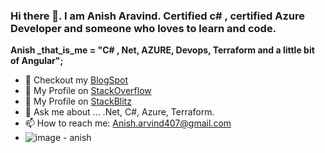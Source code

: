 ### Hi there 👋.  I am Anish Aravind. Certified c# , certified Azure Developer and someone who loves to learn and code.

<b> Anish _that_is_me = "C# , Net, AZURE, Devops, Terraform and a little bit of Angular";</b> </br>

- 🔭 Checkout my <a href="https://anisharvind.blogspot.com/">BlogSpot <a>
- 🌱  My Profile on <a href="https://stackoverflow.com/users/12101614/anish">StackOverflow <a>
- 👯  My Profile on <a href="https://stackblitz.com/@Anish407">StackBlitz <a>
- 💬 Ask me about ... .Net, C#, Azure, Terraform.
- 📫 How to reach me: Anish.arvind407@gmail.com
- ![image](https://user-images.githubusercontent.com/51234038/155853354-a06e3e86-434b-4e99-9d8d-6d9976f24dc5.png) - anish
 
